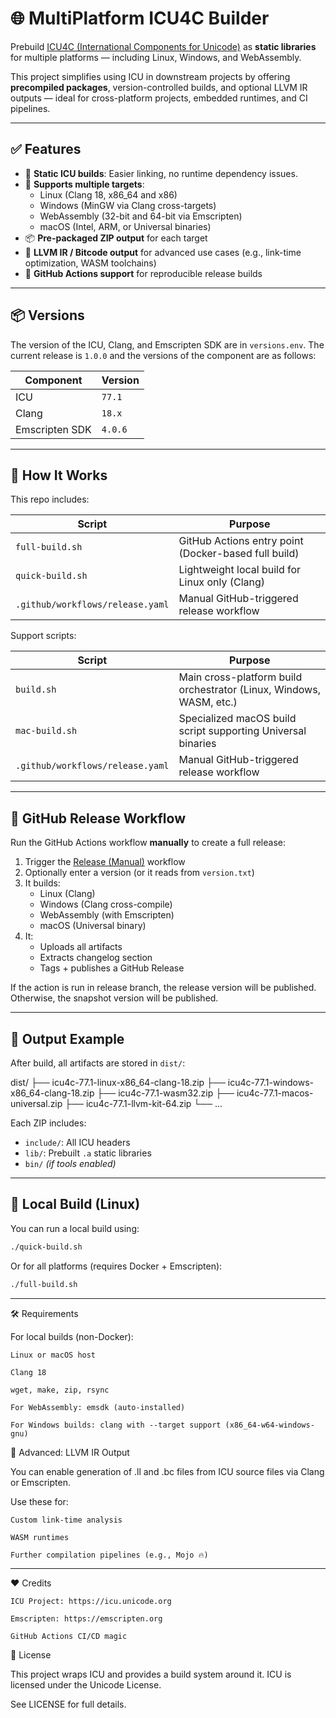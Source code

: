 # 🌐 MultiPlatform ICU4C Builder

Prebuild [ICU4C (International Components for Unicode)](https://icu.unicode.org/) as **static libraries** for multiple platforms — including Linux, Windows, and WebAssembly.

This project simplifies using ICU in downstream projects by offering **precompiled packages**, version-controlled builds, and optional LLVM IR outputs — ideal for cross-platform projects, embedded runtimes, and CI pipelines.

---

## ✅ Features

- 🔨 **Static ICU builds**: Easier linking, no runtime dependency issues.
- 🧪 **Supports multiple targets**:
  - Linux (Clang 18, x86_64 and x86)
  - Windows (MinGW via Clang cross-targets)
  - WebAssembly (32-bit and 64-bit via Emscripten)
  - macOS (Intel, ARM, or Universal binaries)
- 📦 **Pre-packaged ZIP output** for each target
- 🧠 **LLVM IR / Bitcode output** for advanced use cases (e.g., link-time optimization, WASM toolchains)
- 🚀 **GitHub Actions support** for reproducible release builds

---

## 📦 Versions

The version of the ICU, Clang, and Emscripten SDK are in `versions.env`.
The current release is `1.0.0` and the versions of the component are as follows:

| Component      | Version   |
|----------------|-----------|
| ICU            | `77.1`    |
| Clang          | `18.x`    |
| Emscripten SDK | `4.0.6`   |


---

## 🧰 How It Works

This repo includes:

| Script          | Purpose                                                              |
|-----------------|----------------------------------------------------------------------|
| `full-build.sh` | GitHub Actions entry point (Docker-based full build)                 |
| `quick-build.sh`| Lightweight local build for Linux only (Clang)                       |
| `.github/workflows/release.yaml` | Manual GitHub-triggered release workflow            |

Support scripts:

| Script          | Purpose                                                              |
|-----------------|----------------------------------------------------------------------|
| `build.sh`      | Main cross-platform build orchestrator (Linux, Windows, WASM, etc.)  |
| `mac-build.sh`  | Specialized macOS build script supporting Universal binaries         |
| `.github/workflows/release.yaml` | Manual GitHub-triggered release workflow            |

---

## 🚀 GitHub Release Workflow

Run the GitHub Actions workflow **manually** to create a full release:

1. Trigger the [Release (Manual)](https://github.com/NawaMan/MultiPlatformICCU4C/actions) workflow
2. Optionally enter a version (or it reads from `version.txt`)
3. It builds:
   - Linux (Clang)
   - Windows (Clang cross-compile)
   - WebAssembly (with Emscripten)
   - macOS (Universal binary)
4. It:
   - Uploads all artifacts
   - Extracts changelog section
   - Tags + publishes a GitHub Release

If the action is run in release branch, the release version will be published.
Otherwise, the snapshot version will be published.

---

## 📂 Output Example

After build, all artifacts are stored in `dist/`:

dist/
├── icu4c-77.1-linux-x86_64-clang-18.zip
├── icu4c-77.1-windows-x86_64-clang-18.zip
├── icu4c-77.1-wasm32.zip
├── icu4c-77.1-macos-universal.zip
├── icu4c-77.1-llvm-kit-64.zip
└── ...


Each ZIP includes:

- `include/`: All ICU headers
- `lib/`: Prebuilt `.a` static libraries
- `bin/` *(if tools enabled)*

---

## 🧪 Local Build (Linux)

You can run a local build using:

```bash
./quick-build.sh
```

Or for all platforms (requires Docker + Emscripten):

```bash
./full-build.sh
```

---

🛠️ Requirements

For local builds (non-Docker):

    Linux or macOS host

    Clang 18

    wget, make, zip, rsync

    For WebAssembly: emsdk (auto-installed)

    For Windows builds: clang with --target support (x86_64-w64-windows-gnu)

🔧 Advanced: LLVM IR Output

You can enable generation of .ll and .bc files from ICU source files via Clang or Emscripten.

Use these for:

    Custom link-time analysis

    WASM runtimes

    Further compilation pipelines (e.g., Mojo 🔥)

---

❤️ Credits

    ICU Project: https://icu.unicode.org

    Emscripten: https://emscripten.org

    GitHub Actions CI/CD magic

📄 License

This project wraps ICU and provides a build system around it. ICU is licensed under the Unicode License.

See LICENSE for full details.